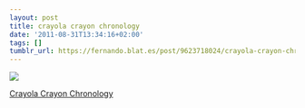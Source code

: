 ```yaml
---
layout: post
title: crayola crayon chronology
date: '2011-08-31T13:34:16+02:00'
tags: []
tumblr_url: https://fernando.blat.es/post/9623718024/crayola-crayon-chronology
---
```

 ![](/tumblr_files/tumblr_lqsit4acp31qz4y16o1_1280.png)  

[Crayola Crayon Chronology](http://visual.ly/crayola-crayon-chronology)
